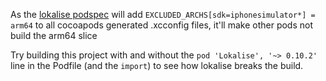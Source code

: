 As the [lokalise podspec](https://github.com/lokalise/lokalise-ios-framework/blob/0.10.2/Lokalise.podspec#L32-L36) will add `EXCLUDED_ARCHS[sdk=iphonesimulator*] = arm64` to all cocoapods generated .xcconfig files, it'll make other pods not build the arm64 slice

Try building this project with and without the `pod 'Lokalise', '~> 0.10.2'` line in the Podfile (and the `import`) to see how lokalise breaks the build.